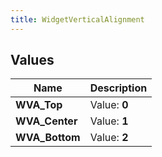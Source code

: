 ```yaml
---
title: WidgetVerticalAlignment
---
```


## Values
| Name | Description |
| ---- | ----------- |
| **WVA_Top** | Value: **0** |
| **WVA_Center** | Value: **1** |
| **WVA_Bottom** | Value: **2** |

